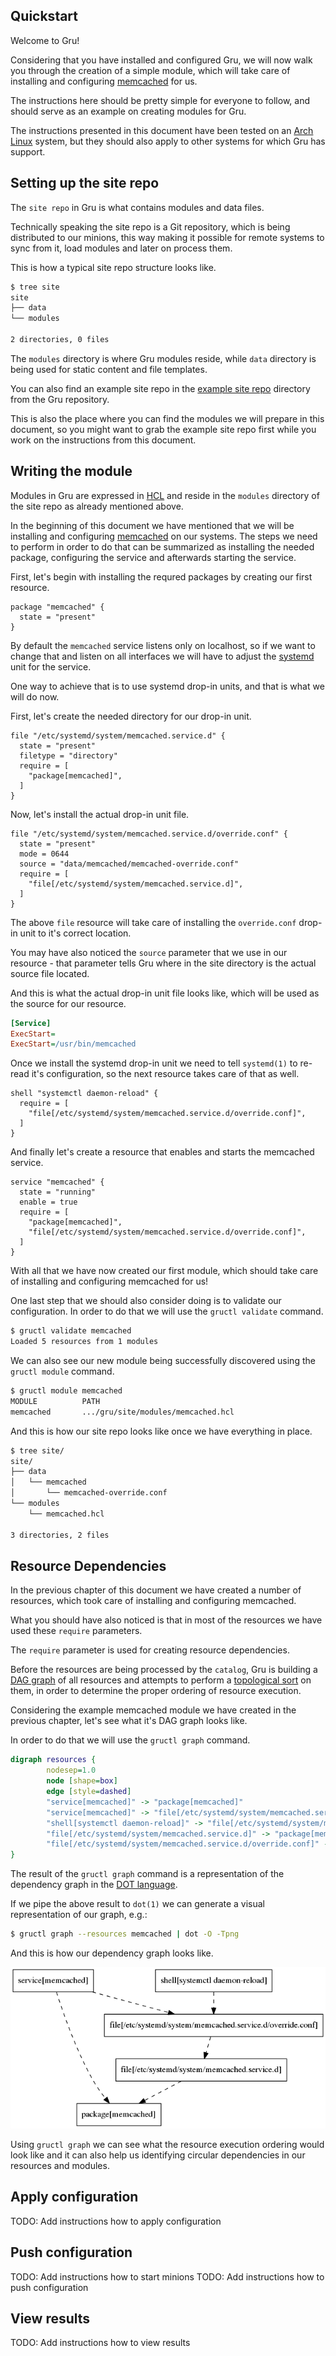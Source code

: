 ## Quickstart

Welcome to Gru!

Considering that you have installed and configured Gru, we will now
walk you through the creation of a simple module, which will
take care of installing and configuring
[memcached](https://memcached.org/) for us.

The instructions here should be pretty simple for everyone to follow,
and should serve as an example on creating modules for Gru.

The instructions presented in this document have been tested on an
[Arch Linux](https://www.archlinux.org/) system, but they should also
apply to other systems for which Gru has support.

## Setting up the site repo

The `site repo` in Gru is what contains modules and data files.

Technically speaking the site repo is a Git repository,
which is being distributed to our minions, this way making it possible
for remote systems to sync from it, load modules and later on
process them.

This is how a typical site repo structure looks like.

```bash
$ tree site
site
├── data
└── modules

2 directories, 0 files
```

The `modules` directory is where Gru modules reside, while `data`
directory is being used for static content and file templates.

You can also find an example site repo in the
[example site repo](../site) directory from the Gru repository.

This is also the place where you can find the modules we will
prepare in this document, so you might want to grab
the example site repo first while you work on the instructions from
this document.

## Writing the module

Modules in Gru are expressed in
[HCL](https://github.com/hashicorp/hcl) and reside in the
`modules` directory of the site repo as already mentioned above.

In the beginning of this document we have mentioned that we will be
installing and configuring [memcached](https://memcached.org/) on our
systems. The steps we need to perform in order to do that can be
summarized as installing the needed package, configuring the service
and afterwards starting the service.

First, let's begin with installing the requred packages by creating
our first resource.

```hcl
package "memcached" {
  state = "present"
}
```

By default the `memcached` service listens only on localhost, so
if we want to change that and listen on all interfaces we will have to
adjust the
[systemd](https://www.freedesktop.org/wiki/Software/systemd/) unit
for the service.

One way to achieve that is to use systemd drop-in units, and that is
what we will do now.

First, let's create the needed directory for our drop-in unit.

```hcl
file "/etc/systemd/system/memcached.service.d" {
  state = "present"
  filetype = "directory"
  require = [
    "package[memcached]",
  ]
}
```

Now, let's install the actual drop-in unit file.

```hcl
file "/etc/systemd/system/memcached.service.d/override.conf" {
  state = "present"
  mode = 0644
  source = "data/memcached/memcached-override.conf"
  require = [
    "file[/etc/systemd/system/memcached.service.d]",
  ]
}
```

The above `file` resource will take care of installing the
`override.conf` drop-in unit to it's correct location.

You may have also noticed the `source` parameter that we use in our
resource - that parameter tells Gru where in the site directory is the
actual source file located.

And this is what the actual drop-in unit file looks like, which
will be used as the source for our resource.

```ini
[Service]
ExecStart=
ExecStart=/usr/bin/memcached
```

Once we install the systemd drop-in unit we need to tell
`systemd(1)` to re-read it's configuration, so the next resource
takes care of that as well.

```hcl
shell "systemctl daemon-reload" {
  require = [
    "file[/etc/systemd/system/memcached.service.d/override.conf]",
  ]
}
```

And finally let's create a resource that enables and starts the
memcached service.

```hcl
service "memcached" {
  state = "running"
  enable = true
  require = [
    "package[memcached]",
    "file[/etc/systemd/system/memcached.service.d/override.conf]",
  ]
}
```

With all that we have now created our first module, which should
take care of installing and configuring memcached for us!

One last step that we should also consider doing is to validate our
configuration. In order to do that we will use the `gructl validate`
command.

```bash
$ gructl validate memcached
Loaded 5 resources from 1 modules
```

We can also see our new module being successfully discovered
using the `gructl module` command.

```bash
$ gructl module memcached
MODULE          PATH
memcached       .../gru/site/modules/memcached.hcl
```

And this is how our site repo looks like once we have everything in
place.

```bash
$ tree site/
site/
├── data
│   └── memcached
│       └── memcached-override.conf
└── modules
    └── memcached.hcl

3 directories, 2 files
```

## Resource Dependencies

In the previous chapter of this document we have created a number of
resources, which took care of installing and configuring memcached.

What you should have also noticed is that in most of the resources we
have used these `require` parameters.

The `require` parameter is used for creating resource dependencies.

Before the resources are being processed by the `catalog`, Gru is
building a [DAG graph](https://en.wikipedia.org/wiki/Directed_acyclic_graph)
of all resources and attempts to perform a
[topological sort](https://en.wikipedia.org/wiki/Topological_sorting)
on them, in order to determine the proper ordering of resource execution.

Considering the example memcached module we have created in the
previous chapter, let's see what it's DAG graph looks like.

In order to do that we will use the `gructl graph` command.

```dot
digraph resources {
        nodesep=1.0
        node [shape=box]
        edge [style=dashed]
        "service[memcached]" -> "package[memcached]"
        "service[memcached]" -> "file[/etc/systemd/system/memcached.service.d/override.conf]"
        "shell[systemctl daemon-reload]" -> "file[/etc/systemd/system/memcached.service.d/override.conf]"
        "file[/etc/systemd/system/memcached.service.d]" -> "package[memcached]"
        "file[/etc/systemd/system/memcached.service.d/override.conf]" -> "file[/etc/systemd/system/memcached.service.d]"
}
```

The result of the `gructl graph` command is a representation of the
dependency graph in the
[DOT language](https://en.wikipedia.org/wiki/DOT_(graph_description_language)).

If we pipe the above result to `dot(1)` we can generate a visual
representation of our graph, e.g.:

```bash
$ gructl graph --resources memcached | dot -O -Tpng
```

And this is how our dependency graph looks like.

![memcached graph dependencies](images/memcached-dag.png)

Using `gructl graph` we can see what the resource execution
ordering would look like and it can also help us identifying
circular dependencies in our resources and modules.

## Apply configuration

TODO: Add instructions how to apply configuration

## Push configuration

TODO: Add instructions how to start minions
TODO: Add instructions how to push configuration

## View results

TODO: Add instructions how to view results
